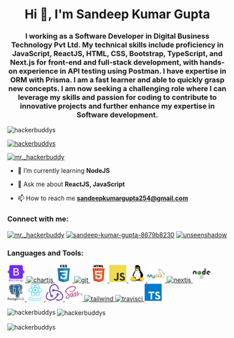 <h1 align="center">Hi 👋, I'm Sandeep Kumar Gupta</h1>
<h3 align="center">I working as a Software Developer in Digital Business Technology Pvt Ltd. My technical skills include proficiency in JavaScript, ReactJS, HTML, CSS, Bootstrap, TypeScript, and Next.js for front-end and full-stack development, with hands-on experience in API testing using Postman. I have expertise in ORM with Prisma. I am a fast learner and able to quickly grasp new concepts. I am now seeking a challenging role where I can leverage my skills and passion for coding to contribute to innovative projects and further enhance my expertise in Software development.</h3>

<p align="left"> <img src="https://komarev.com/ghpvc/?username=hackerbuddys&label=Profile%20views&color=0e75b6&style=flat" alt="hackerbuddys" /> </p>

<p align="left"> <a href="https://github.com/ryo-ma/github-profile-trophy"><img src="https://github-profile-trophy.vercel.app/?username=hackerbuddys" alt="hackerbuddys" /></a> </p>

<p align="left"> <a href="https://twitter.com/mr._hackerbuddy" target="blank"><img src="https://img.shields.io/twitter/follow/mr._hackerbuddy?logo=twitter&style=for-the-badge" alt="mr._hackerbuddy" /></a> </p>

- 🌱 I’m currently learning **NodeJS**

- 💬 Ask me about **ReactJS, JavaScript**

- 📫 How to reach me **sandeepkumargupta254@gmail.com**

<h3 align="left">Connect with me:</h3>
<p align="left">
<a href="https://twitter.com/mr._hackerbuddy" target="blank"><img align="center" src="https://raw.githubusercontent.com/rahuldkjain/github-profile-readme-generator/master/src/images/icons/Social/twitter.svg" alt="mr._hackerbuddy" height="30" width="40" /></a>
<a href="https://linkedin.com/in/sandeep-kumar-gupta-8679b8230" target="blank"><img align="center" src="https://raw.githubusercontent.com/rahuldkjain/github-profile-readme-generator/master/src/images/icons/Social/linked-in-alt.svg" alt="sandeep-kumar-gupta-8679b8230" height="30" width="40" /></a>
<a href="https://www.youtube.com/c/unseenshadow" target="blank"><img align="center" src="https://raw.githubusercontent.com/rahuldkjain/github-profile-readme-generator/master/src/images/icons/Social/youtube.svg" alt="unseenshadow" height="30" width="40" /></a>
</p>

<h3 align="left">Languages and Tools:</h3>
<p align="left"> <a href="https://getbootstrap.com" target="_blank" rel="noreferrer"> <img src="https://raw.githubusercontent.com/devicons/devicon/master/icons/bootstrap/bootstrap-plain-wordmark.svg" alt="bootstrap" width="40" height="40"/> </a> <a href="https://www.chartjs.org" target="_blank" rel="noreferrer"> <img src="https://www.chartjs.org/media/logo-title.svg" alt="chartjs" width="40" height="40"/> </a> <a href="https://www.w3schools.com/css/" target="_blank" rel="noreferrer"> <img src="https://raw.githubusercontent.com/devicons/devicon/master/icons/css3/css3-original-wordmark.svg" alt="css3" width="40" height="40"/> </a> <a href="https://git-scm.com/" target="_blank" rel="noreferrer"> <img src="https://www.vectorlogo.zone/logos/git-scm/git-scm-icon.svg" alt="git" width="40" height="40"/> </a> <a href="https://www.w3.org/html/" target="_blank" rel="noreferrer"> <img src="https://raw.githubusercontent.com/devicons/devicon/master/icons/html5/html5-original-wordmark.svg" alt="html5" width="40" height="40"/> </a> <a href="https://developer.mozilla.org/en-US/docs/Web/JavaScript" target="_blank" rel="noreferrer"> <img src="https://raw.githubusercontent.com/devicons/devicon/master/icons/javascript/javascript-original.svg" alt="javascript" width="40" height="40"/> </a> <a href="https://www.linux.org/" target="_blank" rel="noreferrer"> <img src="https://raw.githubusercontent.com/devicons/devicon/master/icons/linux/linux-original.svg" alt="linux" width="40" height="40"/> </a> <a href="https://www.mysql.com/" target="_blank" rel="noreferrer"> <img src="https://raw.githubusercontent.com/devicons/devicon/master/icons/mysql/mysql-original-wordmark.svg" alt="mysql" width="40" height="40"/> </a> <a href="https://nextjs.org/" target="_blank" rel="noreferrer"> <img src="https://cdn.worldvectorlogo.com/logos/nextjs-2.svg" alt="nextjs" width="40" height="40"/> </a> <a href="https://nodejs.org" target="_blank" rel="noreferrer"> <img src="https://raw.githubusercontent.com/devicons/devicon/master/icons/nodejs/nodejs-original-wordmark.svg" alt="nodejs" width="40" height="40"/> </a> <a href="https://www.postgresql.org" target="_blank" rel="noreferrer"> <img src="https://raw.githubusercontent.com/devicons/devicon/master/icons/postgresql/postgresql-original-wordmark.svg" alt="postgresql" width="40" height="40"/> </a> <a href="https://reactjs.org/" target="_blank" rel="noreferrer"> <img src="https://raw.githubusercontent.com/devicons/devicon/master/icons/react/react-original-wordmark.svg" alt="react" width="40" height="40"/> </a> <a href="https://redux.js.org" target="_blank" rel="noreferrer"> <img src="https://raw.githubusercontent.com/devicons/devicon/master/icons/redux/redux-original.svg" alt="redux" width="40" height="40"/> </a> <a href="https://sass-lang.com" target="_blank" rel="noreferrer"> <img src="https://raw.githubusercontent.com/devicons/devicon/master/icons/sass/sass-original.svg" alt="sass" width="40" height="40"/> </a> <a href="https://tailwindcss.com/" target="_blank" rel="noreferrer"> <img src="https://www.vectorlogo.zone/logos/tailwindcss/tailwindcss-icon.svg" alt="tailwind" width="40" height="40"/> </a> <a href="https://travis-ci.org" target="_blank" rel="noreferrer"> <img src="https://www.vectorlogo.zone/logos/travis-ci/travis-ci-icon.svg" alt="travisci" width="40" height="40"/> </a> <a href="https://www.typescriptlang.org/" target="_blank" rel="noreferrer"> <img src="https://raw.githubusercontent.com/devicons/devicon/master/icons/typescript/typescript-original.svg" alt="typescript" width="40" height="40"/> </a> </p>

<p><img align="left" src="https://github-readme-stats.vercel.app/api/top-langs?username=hackerbuddys&show_icons=true&locale=en&layout=compact" alt="hackerbuddys" /></p>

<p>&nbsp;<img align="center" src="https://github-readme-stats.vercel.app/api?username=hackerbuddys&show_icons=true&locale=en" alt="hackerbuddys" /></p>

<p><img align="center" src="https://github-readme-streak-stats.herokuapp.com/?user=hackerbuddys&" alt="hackerbuddys" /></p>
